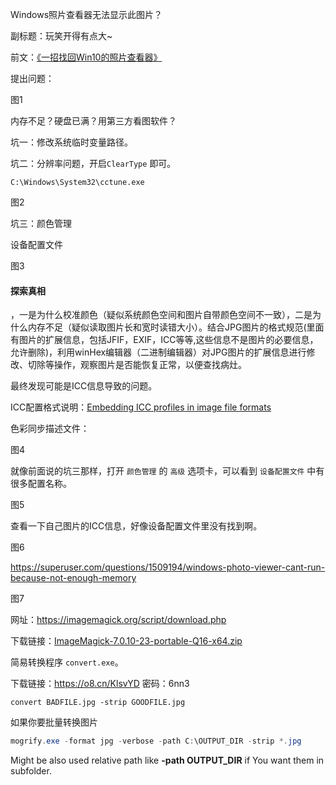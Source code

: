 Windows照片查看器无法显示此图片？

副标题：玩笑开得有点大~



前文：[《一招找回Win10的照片查看器》](https://www.sysadm.cc/index.php/xitongyunwei/15-win10-photo-viewer)



提出问题：

图1

内存不足？硬盘已满？用第三方看图软件？



坑一：修改系统临时变量路径。





坑二：分辨率问题，开启`ClearType` 即可。

`C:\Windows\System32\cctune.exe`

图2



坑三：颜色管理

设备配置文件

图3



#### 探索真相

，一是为什么校准颜色（疑似系统颜色空间和图片自带颜色空间不一致），二是为什么内存不足（疑似读取图片长和宽时读错大小）。结合JPG图片的格式规范(里面有图片的扩展信息，包括JFIF，EXIF，ICC等等,这些信息不是图片的必要信息，允许删除)，利用winHex编辑器（二进制编辑器）对JPG图片的扩展信息进行修改、切除等操作，观察图片是否能恢复正常，以便查找病灶。



最终发现可能是ICC信息导致的问题。

ICC配置格式说明：[Embedding ICC profiles in image file formats](http://www.color.org/profile_embedding.xalter)

色彩同步描述文件：

图4



就像前面说的坑三那样，打开 `颜色管理` 的 `高级` 选项卡，可以看到 `设备配置文件` 中有很多配置名称。

图5



查看一下自己图片的ICC信息，好像设备配置文件里没有找到啊。

图6



https://superuser.com/questions/1509194/windows-photo-viewer-cant-run-because-not-enough-memory



图7

网址：https://imagemagick.org/script/download.php

下载链接：[ImageMagick-7.0.10-23-portable-Q16-x64.zip](https://imagemagick.org/download/binaries/ImageMagick-7.0.10-23-portable-Q16-x64.zip)

简易转换程序 `convert.exe`。

下载链接：https://o8.cn/KlsvYD 密码：6nn3

```shell
convert BADFILE.jpg -strip GOODFILE.jpg
```



如果你要批量转换图片

```powershell
mogrify.exe -format jpg -verbose -path C:\OUTPUT_DIR -strip *.jpg
```

Might be also used relative path like **-path OUTPUT_DIR** if You want them in subfolder.





